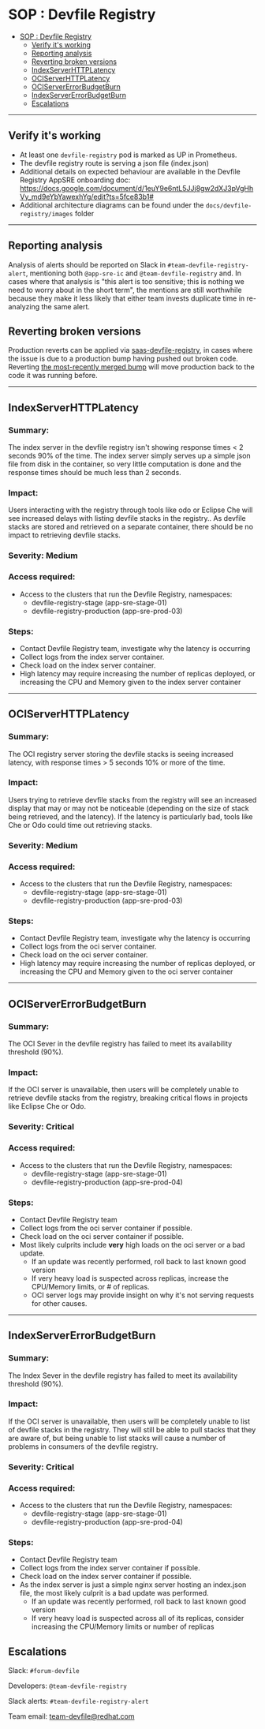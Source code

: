# SOP : Devfile Registry

<!-- TOC depthTo:2 -->

- [SOP : Devfile Registry](#sop--devfile-registry)
    - [Verify it's working](#verify-its-working)
    - [Reporting analysis](#reporting-analysis)
    - [Reverting broken versions](#reverting-broken-versions)
    - [IndexServerHTTPLatency](#indexserverhttplatency)
    - [OCIServerHTTPLatency](#ociserverhttplatency)
    - [OCIServerErrorBudgetBurn](#ociservererrorbudgetburn)
    - [IndexServerErrorBudgetBurn](#indexservererrorbudgetburn)
    - [Escalations](#escalations)

<!-- /TOC -->

---

## Verify it's working

- At least one `devfile-registry` pod is marked as UP in Prometheus.
- The devfile registry route is serving a json file (index.json)
- Additional details on expected behaviour are available in the Devfile Registry AppSRE onboarding doc: https://docs.google.com/document/d/1euY9e6ntL5JJj8gw2dXJ3pVgHhVy_md9eYbYawexhYg/edit?ts=5fce83b1#
- Additional architecture diagrams can be found under the `docs/devfile-registry/images` folder

---

## Reporting analysis

Analysis of alerts should be reported on Slack in `#team-devfile-registry-alert`, mentioning both `@app-sre-ic` and `@team-devfile-registry` and.
In cases where that analysis is "this alert is too sensitive; this is nothing we need to worry about in the short term", the mentions are still worthwhile because they make it less likely that either team invests duplicate time in re-analyzing the same alert.

## Reverting broken versions

Production reverts can be applied via [saas-devfile-registry][], in cases where the issue is due to a production bump having pushed out broken code.
Reverting [the most-recently merged bump][saas-devfile-registry-bump] will move production back to the code it was running before.

---

## IndexServerHTTPLatency

### Summary:

The index server in the devfile registry isn't showing response times < 2 seconds 90% of the time. The index server simply serves up a simple json file from disk in the container, so very little computation is done and the response times should be much less than 2 seconds.

### Impact:

Users interacting with the registry through tools like odo or Eclipse Che will see increased delays with listing devfile stacks in the registry.. As devfile stacks are stored and retrieved on a separate container, there should be no impact to retrieving devfile stacks.

### Severity: Medium

### Access required:

- Access to the clusters that run the Devfile Registry, namespaces:
    - devfile-registry-stage (app-sre-stage-01)
    - devfile-registry-production (app-sre-prod-03)

### Steps:

- Contact Devfile Registry team, investigate why the latency is occurring
- Collect logs from the index server container.
- Check load on the index server container.
- High latency may require increasing the number of replicas deployed, or increasing the CPU and Memory given to the index server container

---

## OCIServerHTTPLatency

### Summary:

The OCI registry server storing the devfile stacks is seeing increased latency, with response times > 5 seconds 10% or more of the time.

### Impact:

Users trying to retrieve devfile stacks from the registry will see an increased display that may or may not be noticeable (depending on the size of stack being retrieved, and the latency). If the latency is particularly bad, tools like Che or Odo could time out retrieving stacks.

### Severity: Medium

### Access required:

- Access to the clusters that run the Devfile Registry, namespaces:
    - devfile-registry-stage (app-sre-stage-01)
    - devfile-registry-production (app-sre-prod-03)

### Steps:

- Contact Devfile Registry team, investigate why the latency is occurring
- Collect logs from the oci server container.
- Check load on the oci server container.
- High latency may require increasing the number of replicas deployed, or increasing the CPU and Memory given to the oci server container

---

## OCIServerErrorBudgetBurn

### Summary:

The OCI Sever in the devfile registry has failed to meet its availability threshold (90%). 

### Impact:

If the OCI server is unavailable, then users will be completely unable to retrieve devfile stacks from the registry, breaking critical flows in projects like Eclipse Che or Odo.

### Severity: Critical

### Access required:

- Access to the clusters that run the Devfile Registry, namespaces:
    - devfile-registry-stage (app-sre-stage-01)
    - devfile-registry-production (app-sre-prod-04)

### Steps:

- Contact Devfile Registry team
- Collect logs from the oci server container if possible.
- Check load on the oci server container if possible.
- Most likely culprits include **very** high loads on the oci server or a bad update. 
   - If an update was recently performed, roll back to last known good version
   - If very heavy load is suspected across replicas, increase the CPU/Memory limits, or # of replicas.
   - OCI server logs may provide insight on why it's not serving requests for other causes.

---

## IndexServerErrorBudgetBurn

### Summary:

The Index Sever in the devfile registry has failed to meet its availability threshold (90%). 

### Impact:

If the OCI server is unavailable, then users will be completely unable to list of devfile stacks in the registry. They will still be able to pull stacks that they are aware of, but being unable to list stacks will cause a number of problems in consumers of the devfile registry.

### Severity: Critical

### Access required:

- Access to the clusters that run the Devfile Registry, namespaces:
    - devfile-registry-stage (app-sre-stage-01)
    - devfile-registry-production (app-sre-prod-04)

### Steps:

- Contact Devfile Registry team
- Collect logs from the index server container if possible.
- Check load on the index server container if possible.
- As the index server is just a simple nginx server hosting an index.json file, the most likely culprit is a bad update was performed.
   - If an update was recently performed, roll back to last known good version
   - If very heavy load is suspected across all of its replicas, consider increasing the CPU/Memory limits or number of replicas


## Escalations

Slack: `#forum-devfile`

Developers: `@team-devfile-registry`

Slack alerts: `#team-devfile-registry-alert`

Team email: team-devfile@redhat.com

[saas-devfile-registry]: https://gitlab.cee.redhat.com/service/app-interface/-/blob/master/data/services/devfile-registry/cicd/ci-int/saas.yaml
[saas-devfile-registry-bump]: https://gitlab.cee.redhat.com/service/app-interface/-/commits/master/data/services/devfile-registry/cicd/ci-int/saas.yaml

